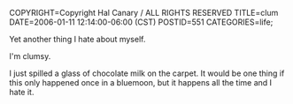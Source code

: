 COPYRIGHT=Copyright Hal Canary / ALL RIGHTS RESERVED
TITLE=clum
DATE=2006-01-11 12:14:00-06:00 (CST)
POSTID=551
CATEGORIES=life;

Yet another thing I hate about myself.

I'm clumsy.

I just spilled a glass of chocolate milk on the carpet. It would be one thing if this only happened once in a bluemoon, but it happens all the time and I hate it.
